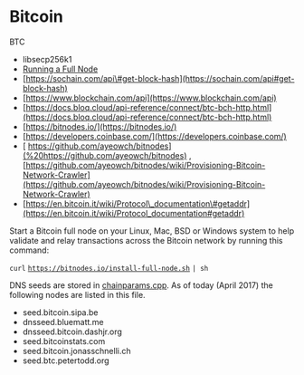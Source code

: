 # Bitcoin

BTC

* libsecp256k1
* [Running a Full Node](https://bitcoin.org/en/full-node#what-is-a-full-node)
* [https://sochain.com/api\#get-block-hash](https://sochain.com/api#get-block-hash)
* [https://www.blockchain.com/api](https://www.blockchain.com/api)
* [https://docs.bloq.cloud/api-reference/connect/btc-bch-http.html](https://docs.bloq.cloud/api-reference/connect/btc-bch-http.html)
* [https://bitnodes.io/](https://bitnodes.io/)
* [https://developers.coinbase.com/](https://developers.coinbase.com/)
* [ https://github.com/ayeowch/bitnodes](%20https://github.com/ayeowch/bitnodes) , [https://github.com/ayeowch/bitnodes/wiki/Provisioning-Bitcoin-Network-Crawler](https://github.com/ayeowch/bitnodes/wiki/Provisioning-Bitcoin-Network-Crawler)
* [https://en.bitcoin.it/wiki/Protocol\_documentation\#getaddr](https://en.bitcoin.it/wiki/Protocol_documentation#getaddr)



Start a Bitcoin full node on your Linux, Mac, BSD or Windows system to help validate and relay transactions across the Bitcoin network by running this command:

`curl` [`https://bitnodes.io/install-full-node.sh`](https://bitnodes.io/install-full-node.sh) `| sh`

DNS seeds are stored in [chainparams.cpp](https://github.com/bitcoin/bitcoin/blob/master/src/chainparams.cpp#L143). As of today \(April 2017\) the following nodes are listed in this file.

* seed.bitcoin.sipa.be
* dnsseed.bluematt.me
* dnsseed.bitcoin.dashjr.org
* seed.bitcoinstats.com
* seed.bitcoin.jonasschnelli.ch
* seed.btc.petertodd.org

